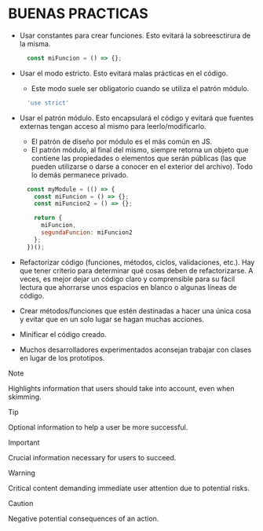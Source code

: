 # BUENAS PRACTICAS

* Usar constantes para crear funciones. Esto evitará la sobreesctirura de la misma.

  ```javascript
    const miFuncion = () => {};
  ```

* Usar el modo estricto. Esto evitará malas prácticas en el código.
  * Este modo suele ser obligatorio cuando se utiliza el patrón módulo.

  ```javascript
    'use strict'
  ```

* Usar el patrón módulo. Esto encapsulará el código y evitará que fuentes externas tengan acceso al mismo para leerlo/modificarlo.
  * El patrón de diseño por módulo es el más común en JS.
  * El patrón módulo, al final del mismo, siempre retorna un objeto que contiene las propiedades o elementos que serán públicas (las que pueden utilizarse o darse a conocer en el exterior del archivo). Todo lo demás permanece privado.

  ```javascript
    const myModule = (() => {
      const miFuncion = () => {};
      const miFuncion2 = () => {};

      return {
        miFuncion,
        segundaFuncion: miFuncion2
      };
    })();
  ```

* Refactorizar código (funciones, métodos, ciclos, validaciones, etc.). Hay que tener criterio para determinar qué cosas deben de refactorizarse.
  A veces, es mejor dejar un código claro y comprensible para su fácil lectura que ahorrarse unos espacios en blanco o algunas líneas de código.

* Crear métodos/funciones que estén destinadas a hacer una única cosa y evitar que en un solo lugar se hagan muchas acciones.

* Minificar el código creado.

* Muchos desarrolladores experimentados aconsejan trabajar con clases en lugar de los prototipos.

> [!NOTE]  
> Highlights information that users should take into account, even when skimming.

> [!TIP]
> Optional information to help a user be more successful.

> [!IMPORTANT]  
> Crucial information necessary for users to succeed.

> [!WARNING]  
> Critical content demanding immediate user attention due to potential risks.

> [!CAUTION]
> Negative potential consequences of an action.
